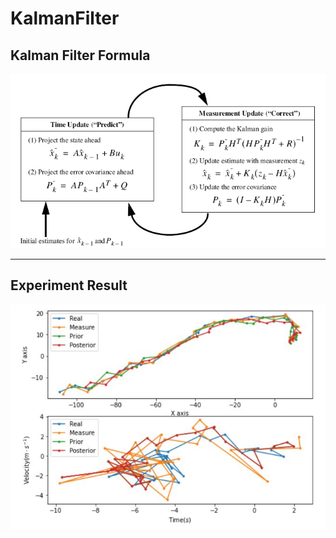 # KalmanFilter

## **Kalman Filter Formula**
![Formula](formula.png)

---

## Experiment Result
![Result](result.JPG)